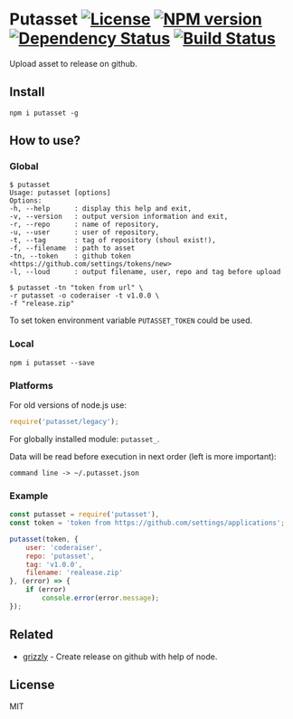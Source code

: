 # Putasset [![License][LicenseIMGURL]][LicenseURL] [![NPM version][NPMIMGURL]][NPMURL] [![Dependency Status][DependencyStatusIMGURL]][DependencyStatusURL] [![Build Status][BuildStatusIMGURL]][BuildStatusURL]

Upload asset to release on github.

## Install

```
npm i putasset -g
```
## How to use?

### Global

```
$ putasset
Usage: putasset [options]
Options:
-h, --help      : display this help and exit,
-v, --version   : output version information and exit,
-r, --repo      : name of repository,
-u, --user      : user of repository,
-t, --tag       : tag of repository (shoul exist!),
-f, --filename  : path to asset
-tn, --token    : github token <https://github.com/settings/tokens/new>
-l, --loud      : output filename, user, repo and tag before upload

$ putasset -tn "token from url" \
-r putasset -o coderaiser -t v1.0.0 \
-f "release.zip"
```
To set token environment variable `PUTASSET_TOKEN` could be used.

### Local

```
npm i putasset --save
```

### Platforms

For old versions of node.js use:

```js
require('putasset/legacy');
```

For globally installed module: `putasset_`.

Data will be read before execution in next order (left is more important):

`command line -> ~/.putasset.json`

### Example

```js
const putasset = require('putasset'),
const token = 'token from https://github.com/settings/applications';

putasset(token, {
    user: 'coderaiser',
    repo: 'putasset',
    tag: 'v1.0.0',
    filename: 'realease.zip'
}, (error) => {
    if (error)
        console.error(error.message);
});
```

## Related

- [grizzly](https://github.com/coderaiser/node-grizzly "Grizzly") - Create release on github with help of node.

## License

MIT

[NPMIMGURL]:                https://img.shields.io/npm/v/putasset.svg?style=flat
[BuildStatusIMGURL]:        https://img.shields.io/travis/coderaiser/node-putasset/master.svg?style=flat
[DependencyStatusIMGURL]:   https://img.shields.io/gemnasium/coderaiser/node-putasset.svg?style=flat
[LicenseIMGURL]:            https://img.shields.io/badge/license-MIT-317BF9.svg?style=flat
[NPMURL]:                   https://npmjs.org/package/putasset "npm"
[BuildStatusURL]:           https://travis-ci.org/coderaiser/node-putasset  "Build Status"
[DependencyStatusURL]:      https://gemnasium.com/coderaiser/node-putasset "Dependency Status"
[LicenseURL]:               https://tldrlegal.com/license/mit-license "MIT License"

